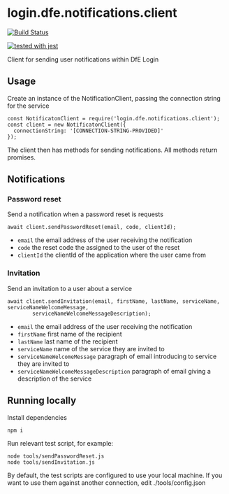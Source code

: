 # login.dfe.notifications.client

[![Build Status](https://travis-ci.org/DFE-Digital/login.dfe.notifications.client.svg?branch=master)](https://travis-ci.org/DFE-Digital/login.dfe.notifications.client)

[![tested with jest](https://img.shields.io/badge/tested_with-jest-99424f.svg)](https://github.com/facebook/jest)

Client for sending user notifications within DfE Login

## Usage

Create an instance of the NotificationClient, passing the connection string for the service

```
const NotificatonClient = require('login.dfe.notifications.client');
const client = new NotificatonClient({
  connectionString: '[CONNECTION-STRING-PROVIDED]'
});
```

The client then has methods for sending notifications. All methods return promises.

## Notifications

### Password reset

Send a notification when a password reset is requests

```
await client.sendPasswordReset(email, code, clientId);
```

- `email` the email address of the user receiving the notification
- `code` the reset code the assigned to the user of the reset
- `clientId` the clientId of the application where the user came from

### Invitation

Send an invitation to a user about a service

```
await client.sendInvitation(email, firstName, lastName, serviceName, serviceNameWelcomeMessage, 
        serviceNameWelcomeMessageDescription);
```

- `email` the email address of the user receiving the notification
- `firstName` first name of the recipient 
- `lastName` last name of the recipient
- `serviceName` name of the service they are invited to
- `serviceNameWelcomeMessage` paragraph of email introducing to service they are invited to
- `serviceNameWelcomeMessageDescription` paragraph of email giving a description of the service 

## Running locally

Install dependencies
```
npm i
```

Run relevant test script, for example:

```
node tools/sendPasswordReset.js
node tools/sendInvitation.js
```

By default, the test scripts are configured to use your local machine. If you want to use them against another connection, edit ./tools/config.json